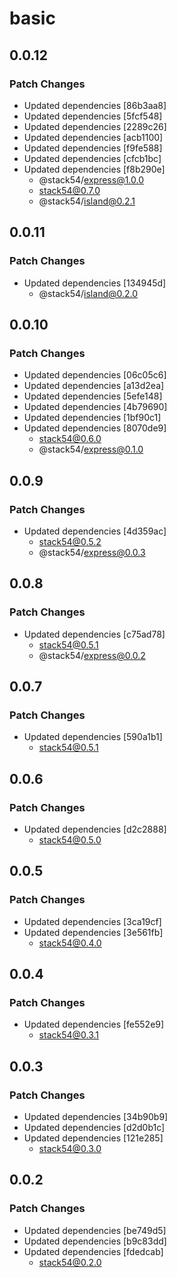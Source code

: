 # basic

## 0.0.12

### Patch Changes

- Updated dependencies [86b3aa8]
- Updated dependencies [5fcf548]
- Updated dependencies [2289c26]
- Updated dependencies [acb1100]
- Updated dependencies [f9fe588]
- Updated dependencies [cfcb1bc]
- Updated dependencies [f8b290e]
  - @stack54/express@1.0.0
  - stack54@0.7.0
  - @stack54/island@0.2.1

## 0.0.11

### Patch Changes

- Updated dependencies [134945d]
  - @stack54/island@0.2.0

## 0.0.10

### Patch Changes

- Updated dependencies [06c05c6]
- Updated dependencies [a13d2ea]
- Updated dependencies [5efe148]
- Updated dependencies [4b79690]
- Updated dependencies [1bf90c1]
- Updated dependencies [8070de9]
  - stack54@0.6.0
  - @stack54/express@0.1.0

## 0.0.9

### Patch Changes

- Updated dependencies [4d359ac]
  - stack54@0.5.2
  - @stack54/express@0.0.3

## 0.0.8

### Patch Changes

- Updated dependencies [c75ad78]
  - stack54@0.5.1
  - @stack54/express@0.0.2

## 0.0.7

### Patch Changes

- Updated dependencies [590a1b1]
  - stack54@0.5.1

## 0.0.6

### Patch Changes

- Updated dependencies [d2c2888]
  - stack54@0.5.0

## 0.0.5

### Patch Changes

- Updated dependencies [3ca19cf]
- Updated dependencies [3e561fb]
  - stack54@0.4.0

## 0.0.4

### Patch Changes

- Updated dependencies [fe552e9]
  - stack54@0.3.1

## 0.0.3

### Patch Changes

- Updated dependencies [34b90b9]
- Updated dependencies [d2d0b1c]
- Updated dependencies [121e285]
  - stack54@0.3.0

## 0.0.2

### Patch Changes

- Updated dependencies [be749d5]
- Updated dependencies [b9c83dd]
- Updated dependencies [fdedcab]
  - stack54@0.2.0
